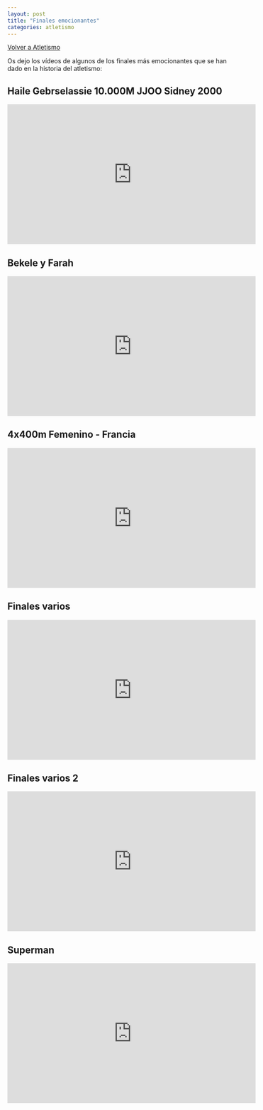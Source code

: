 ```yaml
---
layout: post
title: "Finales emocionantes"
categories: atletismo
---
```


[Volver a Atletismo](https://danieledufis.github.io/atletismo/atletismo)

Os dejo los vídeos de algunos de los finales más emocionantes que se han dado en la historia del atletismo:

## Haile Gebrselassie 10.000M JJOO Sidney 2000

<iframe width="560" height="315" src="https://www.youtube.com/embed/0kfdKo6qSDc" frameborder="0" allow="accelerometer; autoplay; encrypted-media; gyroscope; picture-in-picture" allowfullscreen></iframe>

## Bekele y Farah

<iframe width="560" height="315" src="https://www.youtube.com/embed/bsG1pBEljCk" frameborder="0" allow="accelerometer; autoplay; encrypted-media; gyroscope; picture-in-picture" allowfullscreen></iframe>

## 4x400m Femenino - Francia

<iframe width="560" height="315" src="https://www.youtube.com/embed/9o4q8ZUE-VY" frameborder="0" allow="accelerometer; autoplay; encrypted-media; gyroscope; picture-in-picture" allowfullscreen></iframe>

## Finales varios

<iframe width="560" height="315" src="https://www.youtube.com/embed/DP3o43hB6a4" frameborder="0" allow="accelerometer; autoplay; encrypted-media; gyroscope; picture-in-picture" allowfullscreen></iframe>

## Finales varios 2

<iframe width="560" height="315" src="https://www.youtube.com/embed/9V8zl4GP-4Q?start=13" frameborder="0" allow="accelerometer; autoplay; encrypted-media; gyroscope; picture-in-picture" allowfullscreen></iframe>

## Superman

<iframe width="560" height="315" src="https://www.youtube.com/embed/54hVDba2HS0" frameborder="0" allow="accelerometer; autoplay; encrypted-media; gyroscope; picture-in-picture" allowfullscreen></iframe>
